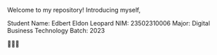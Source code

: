 Welcome to my repository! Introducing myself,

Student Name: Edbert Eldon Leopard
NIM: 23502310006
Major: Digital Business Technology
Batch: 2023

🦖🍕🍦
